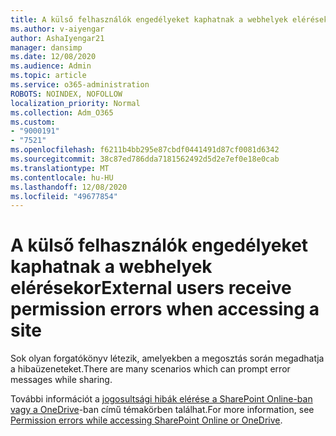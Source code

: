 ```yaml
---
title: A külső felhasználók engedélyeket kaphatnak a webhelyek elérésekor
ms.author: v-aiyengar
author: AshaIyengar21
manager: dansimp
ms.date: 12/08/2020
ms.audience: Admin
ms.topic: article
ms.service: o365-administration
ROBOTS: NOINDEX, NOFOLLOW
localization_priority: Normal
ms.collection: Adm_O365
ms.custom:
- "9000191"
- "7521"
ms.openlocfilehash: f6211b4bb295e87cbdf0441491d87cf0081d6342
ms.sourcegitcommit: 38c87ed786dda7181562492d5d2e7ef0e18e0cab
ms.translationtype: MT
ms.contentlocale: hu-HU
ms.lasthandoff: 12/08/2020
ms.locfileid: "49677854"
---
```

# <a name="external-users-receive-permission-errors-when-accessing-a-site"></a><span data-ttu-id="d2dda-102">A külső felhasználók engedélyeket kaphatnak a webhelyek elérésekor</span><span class="sxs-lookup"><span data-stu-id="d2dda-102">External users receive permission errors when accessing a site</span></span>

<span data-ttu-id="d2dda-103">Sok olyan forgatókönyv létezik, amelyekben a megosztás során megadhatja a hibaüzeneteket.</span><span class="sxs-lookup"><span data-stu-id="d2dda-103">There are many scenarios which can prompt error messages while sharing.</span></span> 

<span data-ttu-id="d2dda-104">További információt a [jogosultsági hibák elérése a SharePoint Online-ban vagy a OneDrive](https://docs.microsoft.com/sharepoint/troubleshoot/administration/access-denied-or-need-permission-error-sharepoint-online-or-onedrive-for-business)-ban című témakörben találhat.</span><span class="sxs-lookup"><span data-stu-id="d2dda-104">For more information, see [Permission errors while accessing SharePoint Online or OneDrive](https://docs.microsoft.com/sharepoint/troubleshoot/administration/access-denied-or-need-permission-error-sharepoint-online-or-onedrive-for-business).</span></span>